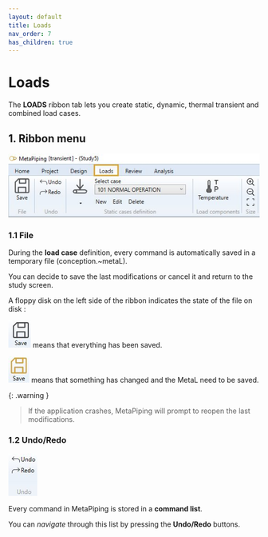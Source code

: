 ```yaml
---
layout: default
title: Loads
nav_order: 7
has_children: true
---
```


# Loads

The **LOADS** ribbon tab lets you create static, dynamic, thermal transient and combined load cases.

## 1. Ribbon menu

![Image](../Images/Load1.jpg)

### 1.1 File

During the **load case** definition, every command is automatically saved in a temporary file (conception.~metaL).

You can decide to save the last modifications or cancel it and return to the study screen.

A floppy disk on the left side of the ribbon indicates the state of the file on disk :

![Image](../Images/Design5.jpg) means that everything has been saved.

![Image](../Images/Design6.jpg) means that something has changed and the MetaL need to be saved.

{: .warning }
>If the application crashes, MetaPiping will prompt to reopen the last modifications.

### 1.2 Undo/Redo

![Image](../Images/Design7.jpg)

Every command in MetaPiping is stored in a **command list**.

You can *navigate* through this list by pressing the **Undo/Redo** buttons.
